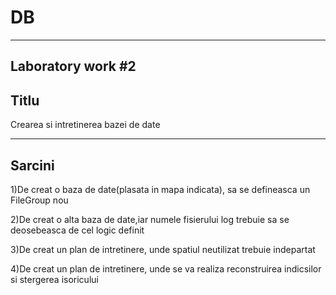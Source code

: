 # DB
---
Laboratory work #2
---
Titlu
---
Crearea si intretinerea bazei de date

---
Sarcini
---
1)De creat o baza de date(plasata in mapa indicata), sa se defineasca un FileGroup nou

2)De creat o alta baza de date,iar numele fisierului log trebuie sa se deosebeasca de cel logic definit

3)De creat un plan de intretinere, unde spatiul neutilizat  trebuie indepartat

4)De creat un plan de intretinere, unde se va realiza reconstruirea indicsilor si stergerea isoricului

